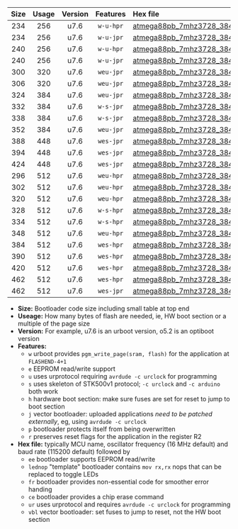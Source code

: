 |Size|Usage|Version|Features|Hex file|
|:-:|:-:|:-:|:-:|:--|
|234|256|u7.6|`w-u-hpr`|[atmega88pb_7mhz3728_38400bps_ur.hex](https://raw.githubusercontent.com/stefanrueger/urboot/main/atmega88pb_7mhz3728_38400bps_ur.hex)|
|234|256|u7.6|`w-u-jpr`|[atmega88pb_7mhz3728_38400bps_ur_vbl.hex](https://raw.githubusercontent.com/stefanrueger/urboot/main/atmega88pb_7mhz3728_38400bps_ur_vbl.hex)|
|240|256|u7.6|`w-u-hpr`|[atmega88pb_7mhz3728_38400bps_lednop_ur.hex](https://raw.githubusercontent.com/stefanrueger/urboot/main/atmega88pb_7mhz3728_38400bps_lednop_ur.hex)|
|240|256|u7.6|`w-u-jpr`|[atmega88pb_7mhz3728_38400bps_lednop_ur_vbl.hex](https://raw.githubusercontent.com/stefanrueger/urboot/main/atmega88pb_7mhz3728_38400bps_lednop_ur_vbl.hex)|
|300|320|u7.6|`weu-jpr`|[atmega88pb_7mhz3728_38400bps_ee_ur_vbl.hex](https://raw.githubusercontent.com/stefanrueger/urboot/main/atmega88pb_7mhz3728_38400bps_ee_ur_vbl.hex)|
|306|320|u7.6|`weu-jpr`|[atmega88pb_7mhz3728_38400bps_ee_lednop_ur_vbl.hex](https://raw.githubusercontent.com/stefanrueger/urboot/main/atmega88pb_7mhz3728_38400bps_ee_lednop_ur_vbl.hex)|
|324|384|u7.6|`weu-jpr`|[atmega88pb_7mhz3728_38400bps_ee_lednop_fr_ur_vbl.hex](https://raw.githubusercontent.com/stefanrueger/urboot/main/atmega88pb_7mhz3728_38400bps_ee_lednop_fr_ur_vbl.hex)|
|332|384|u7.6|`w-s-jpr`|[atmega88pb_7mhz3728_38400bps_vbl.hex](https://raw.githubusercontent.com/stefanrueger/urboot/main/atmega88pb_7mhz3728_38400bps_vbl.hex)|
|338|384|u7.6|`w-s-jpr`|[atmega88pb_7mhz3728_38400bps_lednop_vbl.hex](https://raw.githubusercontent.com/stefanrueger/urboot/main/atmega88pb_7mhz3728_38400bps_lednop_vbl.hex)|
|352|384|u7.6|`weu-jpr`|[atmega88pb_7mhz3728_38400bps_ee_lednop_fr_ce_ur_vbl.hex](https://raw.githubusercontent.com/stefanrueger/urboot/main/atmega88pb_7mhz3728_38400bps_ee_lednop_fr_ce_ur_vbl.hex)|
|388|448|u7.6|`wes-jpr`|[atmega88pb_7mhz3728_38400bps_ee_vbl.hex](https://raw.githubusercontent.com/stefanrueger/urboot/main/atmega88pb_7mhz3728_38400bps_ee_vbl.hex)|
|394|448|u7.6|`wes-jpr`|[atmega88pb_7mhz3728_38400bps_ee_lednop_vbl.hex](https://raw.githubusercontent.com/stefanrueger/urboot/main/atmega88pb_7mhz3728_38400bps_ee_lednop_vbl.hex)|
|424|448|u7.6|`wes-jpr`|[atmega88pb_7mhz3728_38400bps_ee_lednop_fr_vbl.hex](https://raw.githubusercontent.com/stefanrueger/urboot/main/atmega88pb_7mhz3728_38400bps_ee_lednop_fr_vbl.hex)|
|296|512|u7.6|`weu-hpr`|[atmega88pb_7mhz3728_38400bps_ee_ur.hex](https://raw.githubusercontent.com/stefanrueger/urboot/main/atmega88pb_7mhz3728_38400bps_ee_ur.hex)|
|302|512|u7.6|`weu-hpr`|[atmega88pb_7mhz3728_38400bps_ee_lednop_ur.hex](https://raw.githubusercontent.com/stefanrueger/urboot/main/atmega88pb_7mhz3728_38400bps_ee_lednop_ur.hex)|
|320|512|u7.6|`weu-hpr`|[atmega88pb_7mhz3728_38400bps_ee_lednop_fr_ur.hex](https://raw.githubusercontent.com/stefanrueger/urboot/main/atmega88pb_7mhz3728_38400bps_ee_lednop_fr_ur.hex)|
|328|512|u7.6|`w-s-hpr`|[atmega88pb_7mhz3728_38400bps.hex](https://raw.githubusercontent.com/stefanrueger/urboot/main/atmega88pb_7mhz3728_38400bps.hex)|
|334|512|u7.6|`w-s-hpr`|[atmega88pb_7mhz3728_38400bps_lednop.hex](https://raw.githubusercontent.com/stefanrueger/urboot/main/atmega88pb_7mhz3728_38400bps_lednop.hex)|
|348|512|u7.6|`weu-hpr`|[atmega88pb_7mhz3728_38400bps_ee_lednop_fr_ce_ur.hex](https://raw.githubusercontent.com/stefanrueger/urboot/main/atmega88pb_7mhz3728_38400bps_ee_lednop_fr_ce_ur.hex)|
|384|512|u7.6|`wes-hpr`|[atmega88pb_7mhz3728_38400bps_ee.hex](https://raw.githubusercontent.com/stefanrueger/urboot/main/atmega88pb_7mhz3728_38400bps_ee.hex)|
|390|512|u7.6|`wes-hpr`|[atmega88pb_7mhz3728_38400bps_ee_lednop.hex](https://raw.githubusercontent.com/stefanrueger/urboot/main/atmega88pb_7mhz3728_38400bps_ee_lednop.hex)|
|420|512|u7.6|`wes-hpr`|[atmega88pb_7mhz3728_38400bps_ee_lednop_fr.hex](https://raw.githubusercontent.com/stefanrueger/urboot/main/atmega88pb_7mhz3728_38400bps_ee_lednop_fr.hex)|
|462|512|u7.6|`wes-hpr`|[atmega88pb_7mhz3728_38400bps_ee_lednop_fr_ce.hex](https://raw.githubusercontent.com/stefanrueger/urboot/main/atmega88pb_7mhz3728_38400bps_ee_lednop_fr_ce.hex)|
|462|512|u7.6|`wes-jpr`|[atmega88pb_7mhz3728_38400bps_ee_lednop_fr_ce_vbl.hex](https://raw.githubusercontent.com/stefanrueger/urboot/main/atmega88pb_7mhz3728_38400bps_ee_lednop_fr_ce_vbl.hex)|

- **Size:** Bootloader code size including small table at top end
- **Useage:** How many bytes of flash are needed, ie, HW boot section or a multiple of the page size
- **Version:** For example, u7.6 is an urboot version, o5.2 is an optiboot version
- **Features:**
  + `w` urboot provides `pgm_write_page(sram, flash)` for the application at `FLASHEND-4+1`
  + `e` EEPROM read/write support
  + `u` uses urprotocol requiring `avrdude -c urclock` for programming
  + `s` uses skeleton of STK500v1 protocol; `-c urclock` and `-c arduino` both work
  + `h` hardware boot section: make sure fuses are set for reset to jump to boot section
  + `j` vector bootloader: uploaded applications *need to be patched externally*, eg, using `avrdude -c urclock`
  + `p` bootloader protects itself from being overwritten
  + `r` preserves reset flags for the application in the register R2
- **Hex file:** typically MCU name, oscillator frequency (16 MHz default) and baud rate (115200 default) followed by
  + `ee` bootloader supports EEPROM read/write
  + `lednop` "template" bootloader contains `mov rx,rx` nops that can be replaced to toggle LEDs
  + `fr` bootloader provides non-essential code for smoother error handing
  + `ce` bootloader provides a chip erase command
  + `ur` uses urprotocol and requires `avrdude -c urclock` for programming
  + `vbl` vector bootloader: set fuses to jump to reset, not the HW boot section
